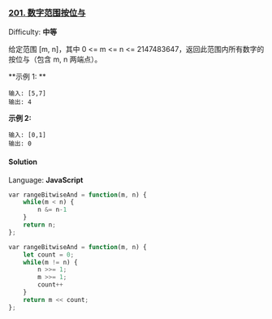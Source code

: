 ### [201\. 数字范围按位与](https://leetcode-cn.com/problems/bitwise-and-of-numbers-range/)

Difficulty: **中等**


给定范围 [m, n]，其中 0 <= m <= n <= 2147483647，返回此范围内所有数字的按位与（包含 m, n 两端点）。

**示例 1: **

```
输入: [5,7]
输出: 4
```

**示例 2:**

```
输入: [0,1]
输出: 0
```


#### Solution

Language: **JavaScript**

```JavaScript
​var rangeBitwiseAnd = function(m, n) {
    while(m < n) {
        n &= n-1
    }
    return n;
};

​var rangeBitwiseAnd = function(m, n) {
    let count = 0;
    while(m != n) {
        n >>= 1;
        m >>= 1;
        count++
    }
    return m << count;
};
```